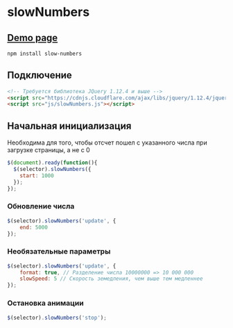 # slowNumbers
 
 ## [Demo page](https://sash-ok.github.io/slowNumbers/)

```bash
npm install slow-numbers
```

## Подключение

```html
<!-- Требуется библиотека JQuery 1.12.4 и выше -->
<script src="https://cdnjs.cloudflare.com/ajax/libs/jquery/1.12.4/jquery.min.js"></script>
<script src="js/slowNumbers.js"></script>
```

## Начальная инициализация
Необходима для того, чтобы отсчет пошел с указанного числа при загрузке страницы, а не с 0
```javascript
$(document).ready(function(){
  $(selector).slowNumbers({
    start: 1000
  });
});
```

### Обновление числа

```javascript
$(selector).slowNumbers('update', {
    end: 5000
});
```

### Необязательные параметры

```javascript
$(selector).slowNumbers('update', {
    format: true, // Разделение числа 10000000 => 10 000 000
    slowSpeed: 5 // Скорость земедления, чем выше тем медленнее
});
```

### Остановка анимации

```javascript
$(selector).slowNumbers('stop');
```
